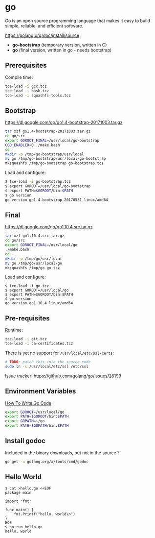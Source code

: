 # go

Go is an open source programming language that makes it easy to build simple, reliable, and efficient software.

https://golang.org/doc/install/source

* **go-bootstrap** (temporary version, written in C)
* **go** (final version, written in go - needs bootstrap)

## Prerequisites

Compile time:

``` sh
tce-load -i gcc.tcz
tce-load -i bash.tcz
tce-load -i squashfs-tools.tcz
```

## Bootstrap

https://dl.google.com/go/go1.4-bootstrap-20171003.tar.gz

``` sh
tar xzf go1.4-bootstrap-20171003.tar.gz
cd go/src
export GOROOT_FINAL=/usr/local/go-bootstrap
CGO_ENABLED=0 ./make.bash
cd -
mkdir -p /tmp/go-bootstrap/usr/local
mv go /tmp/go-bootstrap/usr/local/go-bootstrap
mksquashfs /tmp/go-bootstrap go-bootstrap.tcz
```

Load and configure:

``` sh
$ tce-load -i go-bootstrap.tcz
$ export GOROOT=/usr/local/go-bootstrap
$ export PATH=$GOROOT/bin:$PATH
$ go version
go version go1.4-bootstrap-20170531 linux/amd64
```

## Final

https://dl.google.com/go/go1.10.4.src.tar.gz

``` sh
tar xzf go1.10.4.src.tar.gz
cd go/src
export GOROOT_FINAL=/usr/local/go
./make.bash
cd -
mkdir -p /tmp/go/usr/local
mv go /tmp/go/usr/local/go
mksquashfs /tmp/go go.tcz
```

Load and configure:

``` console
$ tce-load -i go.tcz
$ export GOROOT=/usr/local/go
$ export PATH=$GOROOT/bin:$PATH
$ go version
go version go1.10.4 linux/amd64
```

## Pre-requisites

Runtime:

``` sh
tce-load -i git.tcz
tce-load -i ca-certificates.tcz
```

There is yet no support for `/usr/local/etc/ssl/certs`:

``` sh
# TODO: patch this into the source code
sudo ln -s /usr/local/etc/ssl /etc/ssl
```

Issue tracker: https://github.com/golang/go/issues/28199

## Environment Variables

[How To Write Go Code](https://golang.org/doc/code.html)

``` sh
export GOROOT=/usr/local/go
export PATH=$GOROOT/bin:$PATH
export GOPATH=~/go
export PATH=$GOPATH/bin:$PATH
```

## Install godoc

Included in the binary downloads, but not in the source ?

``` sh
go get -u golang.org/x/tools/cmd/godoc
```

## Hello World

``` console
$ cat >hello.go <<EOF
package main

import "fmt"

func main() {
	fmt.Printf("hello, world\n")
}
EOF
$ go run hello.go
hello, world
```